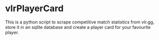 # vlrPlayerCard

This is a python script to scrape competitive match statistics from vlr.gg, store it in an sqlite database and create a player card for your favourite player.
